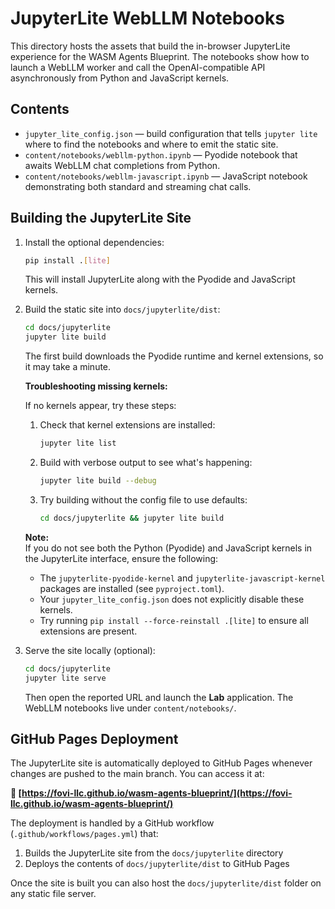 # JupyterLite WebLLM Notebooks

This directory hosts the assets that build the in-browser JupyterLite experience for the WASM Agents Blueprint. The notebooks
show how to launch a WebLLM worker and call the OpenAI-compatible API asynchronously from Python and JavaScript kernels.

## Contents

- `jupyter_lite_config.json` — build configuration that tells `jupyter lite` where to find the notebooks and where to emit the
  static site.
- `content/notebooks/webllm-python.ipynb` — Pyodide notebook that awaits WebLLM chat completions from Python.
- `content/notebooks/webllm-javascript.ipynb` — JavaScript notebook demonstrating both standard and streaming chat calls.

## Building the JupyterLite Site

1. Install the optional dependencies:

   ```bash
   pip install .[lite]
   ```

   This will install JupyterLite along with the Pyodide and JavaScript kernels.

2. Build the static site into `docs/jupyterlite/dist`:

   ```bash
   cd docs/jupyterlite
   jupyter lite build
   ```

   The first build downloads the Pyodide runtime and kernel extensions, so it may take a minute.

   **Troubleshooting missing kernels:**
   
   If no kernels appear, try these steps:
   
   1. Check that kernel extensions are installed:
      ```bash
      jupyter lite list
      ```
   
   2. Build with verbose output to see what's happening:
      ```bash
      jupyter lite build --debug
      ```

   3. Try building without the config file to use defaults:
      ```bash
      cd docs/jupyterlite && jupyter lite build
      ```

   **Note:**  
   If you do not see both the Python (Pyodide) and JavaScript kernels in the JupyterLite interface, ensure the following:
   - The `jupyterlite-pyodide-kernel` and `jupyterlite-javascript-kernel` packages are installed (see `pyproject.toml`).
   - Your `jupyter_lite_config.json` does not explicitly disable these kernels.
   - Try running `pip install --force-reinstall .[lite]` to ensure all extensions are present.

3. Serve the site locally (optional):

   ```bash
   cd docs/jupyterlite
   jupyter lite serve
   ```

   Then open the reported URL and launch the **Lab** application. The WebLLM notebooks live under
   `content/notebooks/`.

## GitHub Pages Deployment

The JupyterLite site is automatically deployed to GitHub Pages whenever changes are pushed to the main branch. You can access it at:

**🚀 [https://fovi-llc.github.io/wasm-agents-blueprint/](https://fovi-llc.github.io/wasm-agents-blueprint/)**

The deployment is handled by a GitHub workflow (`.github/workflows/pages.yml`) that:
1. Builds the JupyterLite site from the `docs/jupyterlite` directory
2. Deploys the contents of `docs/jupyterlite/dist` to GitHub Pages

Once the site is built you can also host the `docs/jupyterlite/dist` folder on any static file server.

